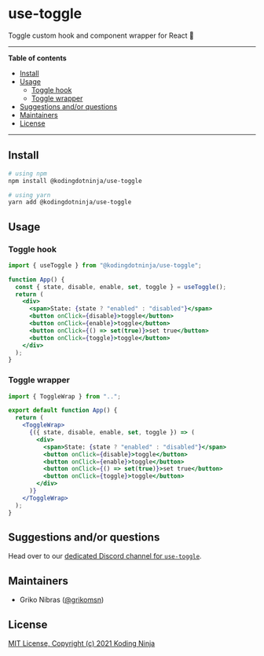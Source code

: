 <!-- markdownlint-disable MD033 MD036 MD041 -->

# use-toggle

Toggle custom hook and component wrapper for React 🔦

---

**Table of contents**

- [Install](#install)
- [Usage](#usage)
  - [Toggle hook](#toggle-hook)
  - [Toggle wrapper](#toggle-wrapper)
- [Suggestions and/or questions](#suggestions-andor-questions)
- [Maintainers](#maintainers)
- [License](#license)

---

## Install

```sh
# using npm
npm install @kodingdotninja/use-toggle

# using yarn
yarn add @kodingdotninja/use-toggle
```

## Usage

### Toggle hook

```jsx
import { useToggle } from "@kodingdotninja/use-toggle";

function App() {
  const { state, disable, enable, set, toggle } = useToggle();
  return (
    <div>
      <span>State: {state ? "enabled" : "disabled"}</span>
      <button onClick={disable}>toggle</button>
      <button onClick={enable}>toggle</button>
      <button onClick={() => set(true)}>set true</button>
      <button onClick={toggle}>toggle</button>
    </div>
  );
}
```

### Toggle wrapper

```jsx
import { ToggleWrap } from "..";

export default function App() {
  return (
    <ToggleWrap>
      {({ state, disable, enable, set, toggle }) => (
        <div>
          <span>State: {state ? "enabled" : "disabled"}</span>
          <button onClick={disable}>toggle</button>
          <button onClick={enable}>toggle</button>
          <button onClick={() => set(true)}>set true</button>
          <button onClick={toggle}>toggle</button>
        </div>
      )}
    </ToggleWrap>
  );
}
```

## Suggestions and/or questions

Head over to our [dedicated Discord channel for `use-toggle`](https://discord.gg/KsHtDasn7e).

## Maintainers

- Griko Nibras ([@grikomsn](https://github.com/grikomsn))

## License

[MIT License, Copyright (c) 2021 Koding Ninja](./LICENSE)

